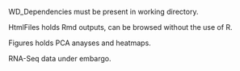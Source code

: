WD_Dependencies must be present in working directory.

HtmlFiles holds Rmd outputs, can be browsed without the use of R.

Figures holds PCA anayses and heatmaps.

RNA-Seq data under embargo.

